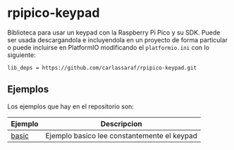# rpipico-keypad
Biblioteca para usar un keypad con la Raspberry Pi Pico y su SDK. Puede ser usada descargandola e incluyendola en un proyecto de forma particular o puede incluirse en PlatformIO modificando el `platformio.ini` con lo siguiente:

```
lib_deps = https://github.com/carlassaraf/rpipico-keypad.git
```

## Ejemplos

Los ejemplos que hay en el repositorio son:

| Ejemplo | Descripcion |
| --- | --- |
| [basic](examples/basic/) | Ejemplo basico lee constantemente el keypad |
